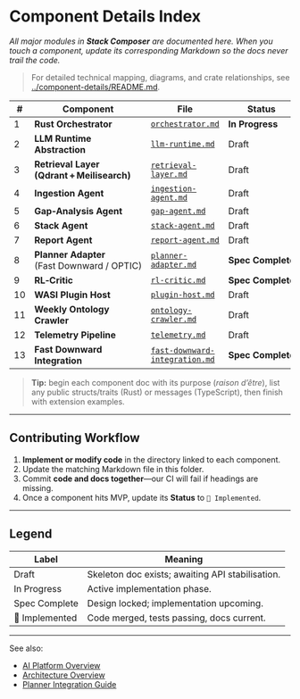 # Component Details Index

_All major modules in **Stack Composer** are documented here. When you touch a
component, update its corresponding Markdown so the docs never trail the code._

> For detailed technical mapping, diagrams, and crate relationships, see [../component-details/README.md](../component-details/README.md).

| #   | Component                                   | File                                                           | Status               |
| --- | ------------------------------------------- | -------------------------------------------------------------- | -------------------- |
| 1   | **Rust Orchestrator**                       | [`orchestrator.md`](orchestrator.md)                           | **In&nbsp;Progress** |
| 2   | **LLM Runtime Abstraction**                 | [`llm-runtime.md`](llm-runtime.md)                             | Draft                |
| 3   | **Retrieval Layer (Qdrant + Meilisearch)**  | [`retrieval-layer.md`](retrieval-layer.md)                     | Draft                |
| 4   | **Ingestion Agent**                         | [`ingestion-agent.md`](ingestion-agent.md)                     | Draft                |
| 5   | **Gap‑Analysis Agent**                      | [`gap-agent.md`](gap-agent.md)                                 | Draft                |
| 6   | **Stack Agent**                             | [`stack-agent.md`](stack-agent.md)                             | Draft                |
| 7   | **Report Agent**                            | [`report-agent.md`](report-agent.md)                           | Draft                |
| 8   | **Planner Adapter** (Fast Downward / OPTIC) | [`planner-adapter.md`](planner-adapter.md)                     | **Spec Complete**    |
| 9   | **RL‑Critic**                               | [`rl-critic.md`](../ai-sub-system-docs/rl-critic.md)           | **Spec Complete**    |
| 10  | **WASI Plugin Host**                        | [`plugin-host.md`](plugin-host.md)                             | Draft                |
| 11  | **Weekly Ontology Crawler**                 | [`ontology-crawler.md`](ontology-crawler.md)                   | Draft                |
| 12  | **Telemetry Pipeline**                      | [`telemetry.md`](telemetry.md)                                 | Draft                |
| 13  | **Fast Downward Integration**               | [`fast-downward-integration.md`](fast-downward-integration.md) | **Spec Complete**    |

> **Tip:** begin each component doc with its purpose (_raison d’être_), list any
> public structs/traits (Rust) or messages (TypeScript), then finish with
> extension examples.

---

## Contributing Workflow

1. **Implement or modify code** in the directory linked to each component.
2. Update the matching Markdown file in this folder.
3. Commit **code and docs together**—our CI will fail if headings are missing.
4. Once a component hits MVP, update its **Status** to `🚀 Implemented`.

---

## Legend

| Label              | Meaning                                          |
| ------------------ | ------------------------------------------------ |
| Draft              | Skeleton doc exists; awaiting API stabilisation. |
| In&nbsp;Progress   | Active implementation phase.                     |
| Spec&nbsp;Complete | Design locked; implementation upcoming.          |
| 🚀 Implemented     | Code merged, tests passing, docs current.        |

---

See also:

- [AI Platform Overview](../ai-platform-overview.md)
- [Architecture Overview](../architecture-overview.md)
- [Planner Integration Guide](../ai-sub-system-docs/planner-integration.md)
